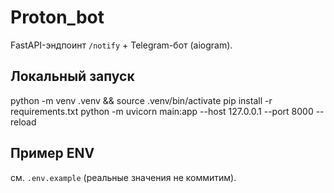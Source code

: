 # Proton_bot
FastAPI-эндпоинт `/notify` + Telegram-бот (aiogram).

## Локальный запуск
python -m venv .venv && source .venv/bin/activate
pip install -r requirements.txt
python -m uvicorn main:app --host 127.0.0.1 --port 8000 --reload

## Пример ENV
см. `.env.example` (реальные значения не коммитим).
